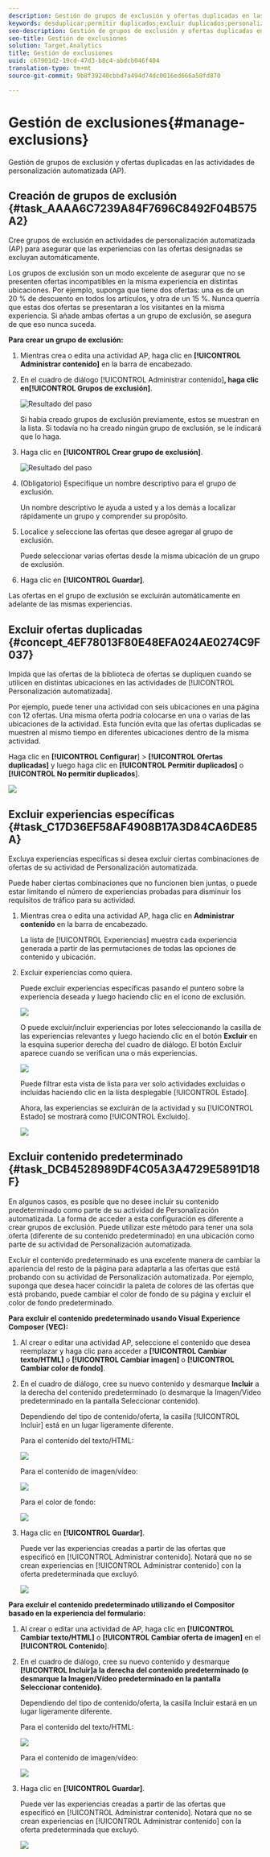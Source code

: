 ```yaml
---
description: Gestión de grupos de exclusión y ofertas duplicadas en las actividades de personalización automatizada (AP).
keywords: desduplicar;permitir duplicados;excluir duplicados;personalización automatizada;impedir ofertas duplicadas
seo-description: Gestión de grupos de exclusión y ofertas duplicadas en las actividades de personalización automatizada (AP).
seo-title: Gestión de exclusiones
solution: Target,Analytics
title: Gestión de exclusiones
uuid: c67901d2-19cd-47d3-b8c4-abdcb046f404
translation-type: tm+mt
source-git-commit: 9b8f39240cbbd7a494d74dc0016ed666a58fd870

---
```



# Gestión de exclusiones{#manage-exclusions}

Gestión de grupos de exclusión y ofertas duplicadas en las actividades de personalización automatizada (AP).

## Creación de grupos de exclusión {#task_AAAA6C7239A84F7696C8492F04B575A2}

Cree grupos de exclusión en actividades de personalización automatizada (AP) para asegurar que las experiencias con las ofertas designadas se excluyan automáticamente.

Los grupos de exclusión son un modo excelente de asegurar que no se presenten ofertas incompatibles en la misma experiencia en distintas ubicaciones. Por ejemplo, suponga que tiene dos ofertas: una es de un 20 % de descuento en todos los artículos, y otra de un 15 %. Nunca querría que estas dos ofertas se presentaran a los visitantes en la misma experiencia. Si añade ambas ofertas a un grupo de exclusión, se asegura de que eso nunca suceda.

**Para crear un grupo de exclusión:**

1. Mientras crea o edita una actividad AP, haga clic en **[!UICONTROL Administrar contenido]** en la barra de encabezado.
1. En el cuadro de diálogo [!UICONTROL Administrar contenido]**, haga clic en[!UICONTROL Grupos de exclusión]**.

   ![Resultado del paso](assets/exclusion_group_create.png)

   Si había creado grupos de exclusión previamente, estos se muestran en la lista. Si todavía no ha creado ningún grupo de exclusión, se le indicará que lo haga.
1. Haga clic en **[!UICONTROL Crear grupo de exclusión]**.

   ![Resultado del paso](assets/exclusion_group_create_dialog.png)

1. (Obligatorio) Especifique un nombre descriptivo para el grupo de exclusión.

   Un nombre descriptivo le ayuda a usted y a los demás a localizar rápidamente un grupo y comprender su propósito.

1. Localice y seleccione las ofertas que desee agregar al grupo de exclusión.

   Puede seleccionar varias ofertas desde la misma ubicación de un grupo de exclusión.

1. Haga clic en **[!UICONTROL Guardar]**.

Las ofertas en el grupo de exclusión se excluirán automáticamente en adelante de las mismas experiencias.

## Excluir ofertas duplicadas {#concept_4EF78013F80E48EFA024AE0274C9F037}

Impida que las ofertas de la biblioteca de ofertas se dupliquen cuando se utilicen en distintas ubicaciones en las actividades de [!UICONTROL Personalización automatizada].

Por ejemplo, puede tener una actividad con seis ubicaciones en una página con 12 ofertas. Una misma oferta podría colocarse en una o varias de las ubicaciones de la actividad. Esta función evita que las ofertas duplicadas se muestren al mismo tiempo en diferentes ubicaciones dentro de la misma actividad.

Haga clic en **[!UICONTROL Configurar**] &gt; **[!UICONTROL Ofertas duplicadas]** y luego haga clic en **[!UICONTROL Permitir duplicados]** o **[!UICONTROL No permitir duplicados**].

![](assets/duplicate_offers.png)

## Excluir experiencias específicas {#task_C17D36EF58AF4908B17A3D84CA6DE85A}

Excluya experiencias específicas si desea excluir ciertas combinaciones de ofertas de su actividad de Personalización automatizada.

Puede haber ciertas combinaciones que no funcionen bien juntas, o puede estar limitando el número de experiencias probadas para disminuir los requisitos de tráfico para su actividad.

1. Mientras crea o edita una actividad AP, haga clic en **Administrar contenido** en la barra de encabezado.

   La lista de [!UICONTROL Experiencias] muestra cada experiencia generada a partir de las permutaciones de todas las opciones de contenido y ubicación.

1. Excluir experiencias como quiera.

   Puede excluir experiencias específicas pasando el puntero sobre la experiencia deseada y luego haciendo clic en el icono de exclusión.

   ![](assets/exclude_exp_1.png)

   O puede excluir/incluir experiencias por lotes seleccionando la casilla de las experiencias relevantes y luego haciendo clic en el botón **Excluir** en la esquina superior derecha del cuadro de diálogo. El botón Excluir aparece cuando se verifican una o más experiencias.

   ![](assets/exclude_exp_2.png)

   Puede filtrar esta vista de lista para ver solo actividades excluidas o incluidas haciendo clic en la lista desplegable [!UICONTROL Estado].

   Ahora, las experiencias se excluirán de la actividad y su [!UICONTROL Estado] se mostrará como [!UICONTROL Excluido].

   ![](assets/exclude_exp_3.png)

## Excluir contenido predeterminado   {#task_DCB4528989DF4C05A3A4729E5891D18F}

En algunos casos, es posible que no desee incluir su contenido predeterminado como parte de su actividad de Personalización automatizada. La forma de acceder a esta configuración es diferente a crear grupos de exclusión. Puede utilizar este método para tener una sola oferta (diferente de su contenido predeterminado) en una ubicación como parte de su actividad de Personalización automatizada.

Excluir el contenido predeterminado es una excelente manera de cambiar la apariencia del resto de la página para adaptarla a las ofertas que está probando con su actividad de Personalización automatizada. Por ejemplo, suponga que desea hacer coincidir la paleta de colores de las ofertas que está probando, puede cambiar el color de fondo de su página y excluir el color de fondo predeterminado.

**Para excluir el contenido predeterminado usando Visual Experience Composer (VEC):**

1. Al crear o editar una actividad AP, seleccione el contenido que desea reemplazar y haga clic para acceder a **[!UICONTROL Cambiar texto/HTML]** o **[!UICONTROL Cambiar imagen]** o **[!UICONTROL Cambiar color de fondo]**.
1. En el cuadro de diálogo, cree su nuevo contenido y desmarque **Incluir** a la derecha del contenido predeterminado (o desmarque la Imagen/Vídeo predeterminado en la pantalla Seleccionar contenido).

   Dependiendo del tipo de contenido/oferta, la casilla [!UICONTROL Incluir] está en un lugar ligeramente diferente.

   Para el contenido del texto/HTML:

   ![](assets/exclude_content_vec_1.png)

   Para el contenido de imagen/vídeo:

   ![](assets/exclude_content_vec_2.png)

   Para el color de fondo:

   ![](assets/exclude_content_vec_3.png)

1. Haga clic en **[!UICONTROL Guardar]**.

   Puede ver las experiencias creadas a partir de las ofertas que especificó en [!UICONTROL Administrar contenido]. Notará que no se crean experiencias en [!UICONTROL Administrar contenido] con la oferta predeterminada que excluyó.

   ![](assets/exclude_content_vec_4.png)

**Para excluir el contenido predeterminado utilizando el Compositor basado en la experiencia del formulario:**

1. Al crear o editar una actividad de AP, haga clic en **[!UICONTROL Cambiar texto/HTML]** o **[!UICONTROL Cambiar oferta de imagen]** en el **[!UICONTROL Contenido**].
1. En el cuadro de diálogo, cree su nuevo contenido y desmarque **[!UICONTROL Incluir]a la derecha del contenido predeterminado (o desmarque la Imagen/Vídeo predeterminado en la pantalla Seleccionar contenido).**

   Dependiendo del tipo de contenido/oferta, la casilla Incluir estará en un lugar ligeramente diferente.

   Para el contenido del texto/HTML:

   ![](assets/exclude_content_form_1.png)

   Para el contenido de imagen/vídeo:

   ![](assets/exclude_content_form_2.png)

1. Haga clic en **[!UICONTROL Guardar]**.

   Puede ver las experiencias creadas a partir de las ofertas que especificó en [!UICONTROL Administrar contenido]. Notará que no se crean experiencias en [!UICONTROL Administrar contenido] con la oferta predeterminada que excluyó.

   ![](assets/exclude_content_form_3.png)
